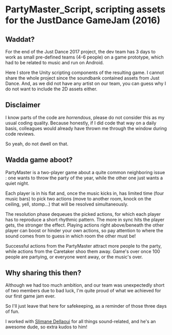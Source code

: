 # PartyMaster_Script, scripting assets for the JustDance GameJam (2016)

## Waddat?

For the end of the Just Dance 2017 project, the dev team has 3 days to work as
small pre-defined teams (4-6 people) on a game prototype, which had to be related
to music and run on Android.

Here I store the Unity scripting components of the resulting game. I cannot share the whole
project since the soundbank contained assets from Just Dance. And, as we did not
have any artist on our team, you can guess why I do not want to include the 2D
assets either.

## Disclaimer

I know parts of the code are *horrendous*, please do not consider this as my usual
coding quality. Because honestly, if I did code that way on a daily basis,
colleagues would already have thrown me through the window during code reviews.

So yeah, do not dwell on that.

## Wadda game aboot?

PartyMaster is a two-player game about a quite common neighboring issue : one
wants to throw the party of the year, while the other one just wants a quiet night.

Each player is in his flat and, once the music kicks in, has limited time (four music bars) to pick two actions (move to another room, knock on the ceiling, yell, stomp...) that will be resolved simultaneously.

The resolution phase dequeues the picked actions, for which each player has to reproduce
a short rhythmic pattern. The more in sync hits the player gets, the stronger the effect.
Playing actions right above/beneath the other player can boost or hinder your own actions, so pay attention to where the sound comes from to guess in which room the other must be!

Successful actions from the PartyMaster attract more people to the party, while actions from
the Caretaker shoo them away. Game's over once 100 people are partying, or everyone went away, or the music's over.

## Why sharing this then?

Although we had too much ambition, and our team was unexpectedly short of two members
due to bad luck, I'm quite proud of what we achieved for our first game jam ever.

So I'll just leave that here for safekeeping, as a reminder of those three days of fun.

I worked with [Slimane Dellaoui](http://www.slimanedellaoui.com/) for all things
sound-related, and he's an awesome dude, so extra kudos to him!
